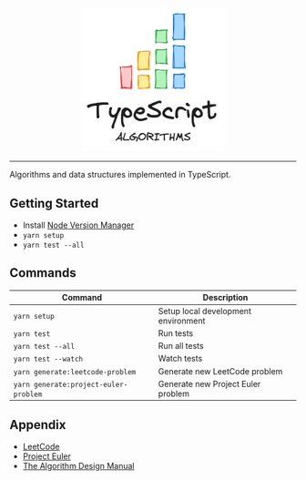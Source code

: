 <p align="center">
  <img src="./images/typescript-algorithms-logo.png" alt="typescript algorithms logo" width="50%"/>
</p>

---

Algorithms and data structures implemented in TypeScript.

## Getting Started

-   Install [Node Version Manager](https://github.com/nvm-sh/nvm)
-   `yarn setup`
-   `yarn test --all`

## Commands

| Command                               | Description                         |
| ------------------------------------- | ----------------------------------- |
| `yarn setup`                          | Setup local development environment |
| `yarn test`                           | Run tests                           |
| `yarn test --all`                     | Run all tests                       |
| `yarn test --watch`                   | Watch tests                         |
| `yarn generate:leetcode-problem`      | Generate new LeetCode problem       |
| `yarn generate:project-euler-problem` | Generate new Project Euler problem  |

## Appendix

-   [LeetCode](https://leetcode.com)
-   [Project Euler](https://projecteuler.net)
-   [The Algorithm Design Manual](https://www.algorist.com)

